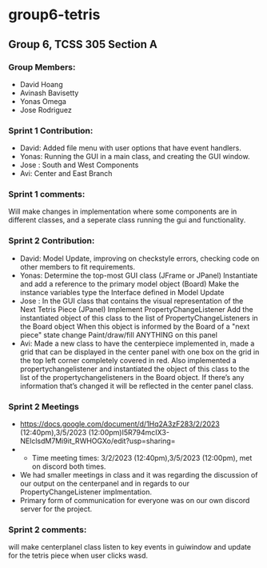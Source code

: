 # group6-tetris

## Group 6, TCSS 305 Section A

### Group Members:

- David Hoang
- Avinash Bavisetty
- Yonas Omega
- Jose Rodriguez

### Sprint 1 Contribution:

- David: Added file menu with user options that have event handlers.
- Yonas: Running the GUI in a main class, and creating the GUI window.
- Jose : South and West Components
- Avi: Center and East Branch


### Sprint 1 comments:
Will make changes in implementation where some components are in different classes, and a seperate class running the gui and functionality.

### Sprint 2 Contribution:

- David: Model Update, improving on  checkstyle errors, checking code on other members to fit requirements.
- Yonas: Determine the top-most GUI class (JFrame or JPanel)
Instantiate and add a reference to the primary model object (Board)
Make the instance variables type the Interface defined in Model Update
- Jose :  In the GUI class that contains the visual representation of the Next Tetris Piece (JPanel)
Implement PropertyChangeListener
Add the instantiated object of this class to the list of PropertyChangeListeners in the Board object
When this object is informed by the Board of a "next piece" state change
Paint/draw/fill ANYTHING on this panel
- Avi: Made a new class to have the centerpiece implemented in, made a grid that can be displayed in the center panel with one box on the grid in the top left corner completely covered in red. Also implemented a propertychangelistener and instantiated the object of this class to the list of the propertychangelisteners in the Board object. If there’s any information that’s changed it will be reflected in the center panel class.

### Sprint 2 Meetings 
- https://docs.google.com/document/d/1Hq2A3zF283/2/2023 (12:40pm),3/5/2023 (12:00pm)I5R794mcIX3-NElclsdM7Mi9it_RWHOGXo/edit?usp=sharing\=
- - Time meeting times: 3/2/2023 (12:40pm),3/5/2023 (12:00pm), met on discord both times.
- We had smaller meetings in class and it was regarding the discussion of our output on the centerpanel and in regards to our PropertyChangeListener implmentation.
- Primary form of communication for everyone was on our own discord server for the project.


### Sprint 2 comments:
will make centerplanel class listen to key events in guiwindow and update for the tetris piece when user clicks wasd.
